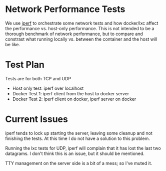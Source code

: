 # Network Performance Tests

We use [iperf](http://iperf.sf.net) to orchestrate some network tests and how
docker/lxc affect the performance vs. host-only performance. This is not
intended to be a thorough benchmark of network performance, but to compare and
constrast what running locally vs. between the container and the host will be
like.

# Test Plan

Tests are for both TCP and UDP

* Host only test: iperf over localhost
* Docker Test 1: iperf client from the host to docker server
* Docker Test 2: iperf client on docker, iperf server on docker

# Current Issues

iperf tends to lock up starting the server, leaving some cleanup and not
finishing the tests. At this time I do not have a solution to this problem.

Running the lxc tests for UDP, iperf will complain that it has lost the last
two datagrams. I don't think this is an issue, but it should be mentioned.

TTY management on the server side is a bit of a mess; so I've muted it.
